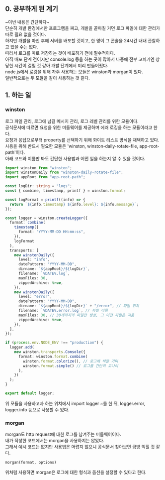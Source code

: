 ## 0. 공부하게 된 계기

~이번 내용은 간단하다~  
단순히 개발 환경에서만 프로그램을 짜고, 개발을 끝마칠 거면 로그 파일에 대한 관리가 따로 필요 없을 것이다.  
하지만 개발을 마친 후에 서버를 배포할 것이고, 한 명이 그 콘솔을 24시간 내내 관찰하고 있을 수는 없다.  
따라서 로그를 따로 저장하는 것이 배포하기 전에 필수적이다.  
아직 배포 단계 전이지만 console.log 등을 하는 곳이 많아서 나중에 전부 고치기엔 상당한 시간이 걸릴 것 같아 개발 단계에서 미리 만들어줬다.  
node.js에서 로깅을 위해 자주 사용하는 모듈은 winston과 morgan이 있다.  
일반적으로는 두 모듈을 같이 사용하는 것 같다.

## 1. 하는 일

### winston

로그 파일 관리, 로그에 남길 메시지 관리, 로그 레벨 관리를 위한 모듈이다.  
공식문서에 따르면 요청을 위한 미들웨어를 제공하며 에러 로깅을 하는 모듈이라고 한다.  
요청과 응답으로부터 property를 선택하기 위해 화이트 리스트 방식을 채택하고 있다.  
사용을 위해 반드시 필요한 모듈은 'winston, winston-daily-rotate-file, app-root-path'이다.  
아래 코드와 이름만 봐도 간단한 사용법과 어떤 일을 하는지 알 수 있을 것이다.

```typescript
import winston from "winston";
import winstonDaily from "winston-daily-rotate-file";
import appRoot from "app-root-path";

const logDir: string = "logs";
const { combine, timestamp, printf } = winston.format;

const logFormat = printf((info) => {
  return `${info.timestamp} ${info.level}: ${info.message}`;
});

const logger = winston.createLogger({
  format: combine(
    timestamp({
      format: "YYYY-MM-DD HH:mm:ss",
    }),
    logFormat
  ),
  transports: [
    new winstonDaily({
      level: "info",
      datePattern: "YYYY-MM-DD",
      dirname: `${appRoot}/${logDir}`,
      filename: `%DATE%.log`,
      maxFiles: 30,
      zippedArchive: true,
    }),
    new winstonDaily({
      level: "error",
      datePattern: "YYYY-MM-DD",
      dirname: `${appRoot}/${logDir}` + "/error", // 파일 위치
      filename: `%DATE%.error.log`, // 파일 이름
      maxFiles: 30, // 30개까지의 파일만 생성, 그 이전 파일은 지움
      zippedArchive: true,
    }),
  ],
});

if (process.env.NODE_ENV !== "production") {
  logger.add(
    new winston.transports.Console({
      format: winston.format.combine(
        winston.format.colorize(), // 로그에 색깔 가미
        winston.format.simple() // 로그를 간단히 고나리
      ),
    })
  );
}

export default logger;
```

위 모듈을 사용하고자 하는 위치에서 import logger ~를 한 뒤, logger.error, logger.info 등으로 사용할 수 있다.

### morgan

morgan도 http request에 대한 로그를 남겨주는 미들웨어이다.  
내가 작성한 코드에서는 morgan을 사용하지는 않았다.  
그래서 예시 코드는 없지만 사용법은 어렵지 않으니 공식문서 찾아보면 금방 익힐 것 같다.

```
morgan(format, options)
```

위처럼 사용하면 morgan은 로그에 대한 형식과 옵션을 설정할 수 있다고 한다.
